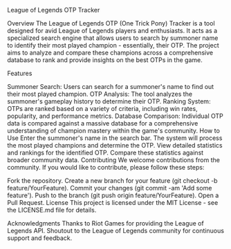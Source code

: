 League of Legends OTP Tracker

Overview
The League of Legends OTP (One Trick Pony) Tracker is a tool designed for avid League of Legends players and enthusiasts. It acts as a specialized search engine that allows users to search by summoner name to identify their most played champion - essentially, their OTP. The project aims to analyze and compare these champions across a comprehensive database to rank and provide insights on the best OTPs in the game.

Features

Summoner Search: Users can search for a summoner's name to find out their most played champion.
OTP Analysis: The tool analyzes the summoner's gameplay history to determine their OTP.
Ranking System: OTPs are ranked based on a variety of criteria, including win rates, popularity, and performance metrics.
Database Comparison: Individual OTP data is compared against a massive database for a comprehensive understanding of champion mastery within the game's community.
How to Use
Enter the summoner's name in the search bar.
The system will process the most played champions and determine the OTP.
View detailed statistics and rankings for the identified OTP.
Compare these statistics against broader community data.
Contributing
We welcome contributions from the community. If you would like to contribute, please follow these steps:

Fork the repository.
Create a new branch for your feature (git checkout -b feature/YourFeature).
Commit your changes (git commit -am 'Add some feature').
Push to the branch (git push origin feature/YourFeature).
Open a Pull Request.
License
This project is licensed under the MIT License - see the LICENSE.md file for details.

Acknowledgments
Thanks to Riot Games for providing the League of Legends API.
Shoutout to the League of Legends community for continuous support and feedback.
